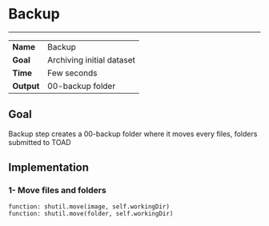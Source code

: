 # Backup
---

|                |                                                       |
|----------------|-------------------------------------------------------|
|**Name**        | Backup                                                |
|**Goal**        | Archiving initial dataset                             |
|**Time**        | Few seconds                                                  |
|**Output**      | 00-backup folder                                      |


## Goal

Backup step creates a 00-backup folder where it moves every files, folders submitted to TOAD


## Implementation

### 1- Move files and folders

```
function: shutil.move(image, self.workingDir)
function: shutil.move(folder, self.workingDir)
```




